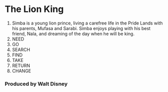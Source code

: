 # The Lion King 

1. Simba is a young lion prince, living a carefree life in the Pride Lands with his parents, Mufasa and Sarabi. Simba enjoys playing with his best friend, Nala, and dreaming of the day when he will be king.
2. NEED
3. GO
4. SEARCH
5. FIND
6. TAKE
7. RETURN
8. CHANGE

### Produced by Walt Disney